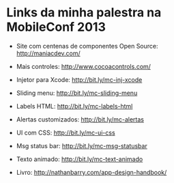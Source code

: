 Links da minha palestra na MobileConf 2013
======

* Site com centenas de componentes Open Source: http://maniacdev.com/
* Mais controles: http://www.cocoacontrols.com/

* Injetor para Xcode: http://bit.ly/mc-inj-xcode
* Sliding menu: http://bit.ly/mc-sliding-menu
* Labels HTML: http://bit.ly/mc-labels-html
* Alertas customizados: http://bit.ly/mc-alertas
* UI com CSS: http://bit.ly/mc-ui-css
* Msg status bar: http://bit.ly/mc-msg-statusbar
* Texto animado: http://bit.ly/mc-text-animado
* Livro: http://nathanbarry.com/app-design-handbook/
